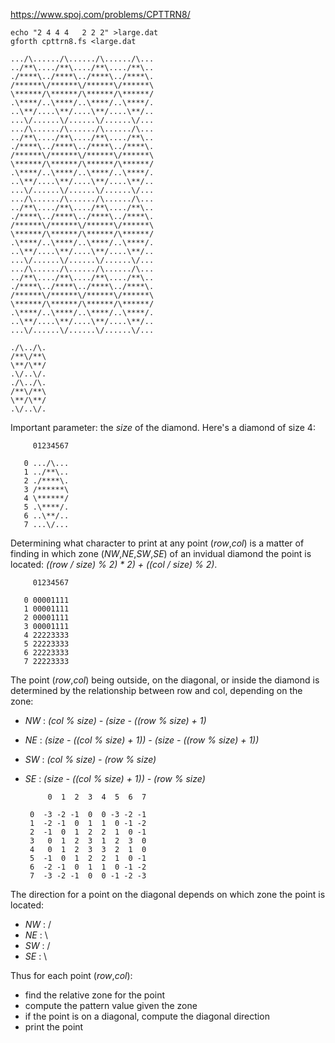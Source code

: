 https://www.spoj.com/problems/CPTTRN8/

    echo "2 4 4 4   2 2 2" >large.dat
    gforth cpttrn8.fs <large.dat
    
    .../\....../\....../\....../\...
    ../**\..../**\..../**\..../**\..
    ./****\../****\../****\../****\.
    /******\/******\/******\/******\
    \******/\******/\******/\******/
    .\****/..\****/..\****/..\****/.
    ..\**/....\**/....\**/....\**/..
    ...\/......\/......\/......\/...
    .../\....../\....../\....../\...
    ../**\..../**\..../**\..../**\..
    ./****\../****\../****\../****\.
    /******\/******\/******\/******\
    \******/\******/\******/\******/
    .\****/..\****/..\****/..\****/.
    ..\**/....\**/....\**/....\**/..
    ...\/......\/......\/......\/...
    .../\....../\....../\....../\...
    ../**\..../**\..../**\..../**\..
    ./****\../****\../****\../****\.
    /******\/******\/******\/******\
    \******/\******/\******/\******/
    .\****/..\****/..\****/..\****/.
    ..\**/....\**/....\**/....\**/..
    ...\/......\/......\/......\/...
    .../\....../\....../\....../\...
    ../**\..../**\..../**\..../**\..
    ./****\../****\../****\../****\.
    /******\/******\/******\/******\
    \******/\******/\******/\******/
    .\****/..\****/..\****/..\****/.
    ..\**/....\**/....\**/....\**/..
    ...\/......\/......\/......\/...
    
    ./\../\.
    /**\/**\
    \**/\**/
    .\/..\/.
    ./\../\.
    /**\/**\
    \**/\**/
    .\/..\/.

Important parameter: the *size* of the diamond. Here's a diamond of size 4:

         01234567
    
       0 .../\...
       1 ../**\..
       2 ./****\.
       3 /******\
       4 \******/
       5 .\****/.
       6 ..\**/..
       7 ...\/...

Determining what character to print at any point (*row*,*col*) is a matter of finding in which zone (*NW*,*NE*,*SW*,*SE*) of an invidual diamond the point is located: *((row / size) % 2) * 2) + ((col / size) % 2)*.

         01234567
    
       0 00001111
       1 00001111
       2 00001111
       3 00001111
       4 22223333
       5 22223333
       6 22223333
       7 22223333

The point (*row*,*col*) being outside, on the diagonal, or inside the diamond is determined by the relationship between row and col, depending on the zone:

- *NW* : *(col % size) - (size - ((row % size) + 1)*
- *NE* : *(size - ((col % size) + 1)) - (size - ((row % size) + 1))*
- *SW* : *(col % size) - (row % size)*
- *SE* : *(size - ((col % size) + 1)) - (row % size)*


           0  1  2  3  4  5  6  7
    
       0  -3 -2 -1  0  0 -3 -2 -1  
       1  -2 -1  0  1  1  0 -1 -2
       2  -1  0  1  2  2  1  0 -1
       3   0  1  2  3  1  2  3  0
       4   0  1  2  3  3  2  1  0
       5  -1  0  1  2  2  1  0 -1
       6  -2 -1  0  1  1  0 -1 -2
       7  -3 -2 -1  0  0 -1 -2 -3

The direction for a point on the diagonal depends on which zone the point is located:

- *NW* : / 
- *NE* : \
- *SW* : /
- *SE* : \

Thus for each point (*row*,*col*):

- find the relative zone for the point
- compute the pattern value given the zone
- if the point is on a diagonal, compute the diagonal direction
- print the point


